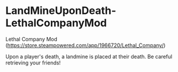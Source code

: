 # LandMineUponDeath-LethalCompanyMod

Lethal Company Mod (https://store.steampowered.com/app/1966720/Lethal_Company/)

Upon a player's death, a landmine is placed at their death. Be careful retrieving your friends!
